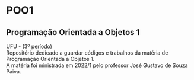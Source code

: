 # POO1
## Programação Orientada a Objetos 1  
UFU - (3º período)  
Repositório dedicado a guardar códigos e trabalhos da matéria de Programação Orientada a Objetos 1.     
A matéria foi ministrada em 2022/1 pelo professor José Gustavo de Souza Paiva.
